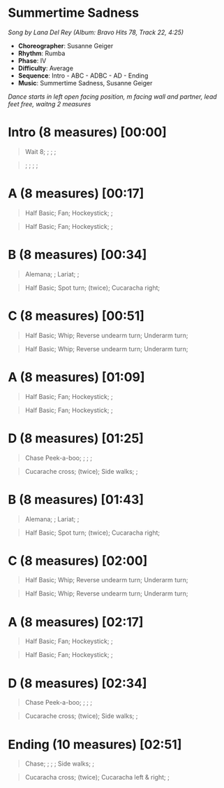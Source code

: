 # Summertime Sadness
*Song by Lana Del Rey (Album: Bravo Hits 78, Track 22, 4:25)*

* **Choreographer**: Susanne Geiger
* **Rhythm**: Rumba
* **Phase**: IV
* **Difficulty**: Average
* **Sequence**: Intro - ABC - ADBC - AD - Ending
* **Music**: Summertime Sadness, Susanne Geiger

*Dance starts in left open facing position, m facing wall and partner, lead feet free, waitng 2 measures*

# Intro (8 measures) [00:00]

> Wait 8; ; ; ; 

> ; ; ; ;

# A (8 measures) [00:17]

> Half Basic; Fan; Hockeystick; ; 

> Half Basic; Fan; Hockeystick; ; 

# B (8 measures) [00:34]

> Alemana; ; Lariat; ;

> Half Basic; Spot turn; (twice); Cucaracha right; 

# C (8 measures) [00:51]

> Half Basic; Whip; Reverse undearm turn; Underarm turn;

> Half Basic; Whip; Reverse undearm turn; Underarm turn;

# A (8 measures) [01:09]

> Half Basic; Fan; Hockeystick; ; 

> Half Basic; Fan; Hockeystick; ; 

# D (8 measures) [01:25]

> Chase Peek-a-boo; ; ; ; 

> Cucarache cross; (twice); Side walks; ;


# B (8 measures) [01:43]

> Alemana; ; Lariat; ;

> Half Basic; Spot turn; (twice); Cucaracha right; 

# C (8 measures) [02:00]

> Half Basic; Whip; Reverse undearm turn; Underarm turn;

> Half Basic; Whip; Reverse undearm turn; Underarm turn;

# A (8 measures) [02:17]

> Half Basic; Fan; Hockeystick; ; 

> Half Basic; Fan; Hockeystick; ; 

# D (8 measures) [02:34]

> Chase Peek-a-boo; ; ; ; 

> Cucarache cross; (twice); Side walks; ;

# Ending (10 measures) [02:51]

> Chase; ; ; ; Side walks; ; 

> Cucaracha cross; (twice); Cucaracha left & right; ;
